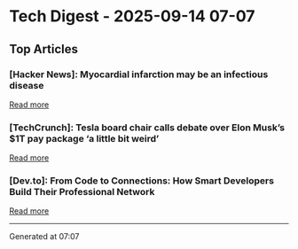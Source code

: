 # Tech Digest - 2025-09-14 07-07

## Top Articles

### [Hacker News]: Myocardial infarction may be an infectious disease
[Read more](https://www.tuni.fi/en/news/myocardial-infarction-may-be-infectious-disease)

### [TechCrunch]: Tesla board chair calls debate over Elon Musk’s $1T pay package ‘a little bit weird’
[Read more](https://techcrunch.com/2025/09/13/tesla-board-chair-calls-debate-over-elon-musks-1t-pay-package-a-little-bit-weird/)

### [Dev.to]: From Code to Connections: How Smart Developers Build Their Professional Network
[Read more](https://dev.to/bearconnectio/from-code-to-connections-how-smart-developers-build-their-professional-network-4lfk)


---
Generated at 07:07
